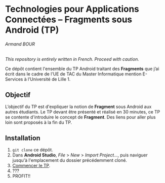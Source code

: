 # Technologies pour Applications Connectées – Fragments sous Android (TP)
###### Armand BOUR
*This repository is entirely written in French. Proceed with caution.*

Ce dépôt contient l'ensemble du TP Android traitant des **Fragments** que j’ai
écrit dans le cadre de l'UE de TAC du Master Informatique mention E-Services à
l’Université de Lille 1.

## Objectif
L’objectif du TP est d'expliquer la notion de **Fragment** sous Android aux
autres étudiants. Le TP devant être présenté et réalisé en 30 minutes, ce TP
se contente d'introduire le concept de **Fragment**. Des liens pour aller plus
loin sont proposés à la fin du TP.

## Installation
1. `git clone` ce dépôt.
2. Dans **Android Studio**, *File* > *New* > *Import Project…*, puis naviguer
jusqu'à l'emplacement du dossier précédemment cloné.
3. [Commencer le TP](/tutorial).
4. ???
5. PROFIT!!
